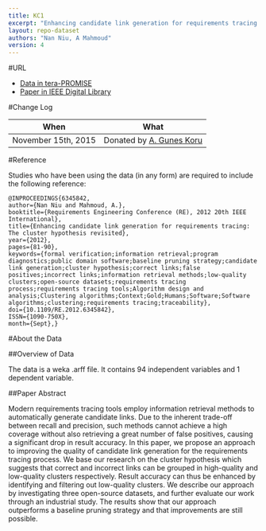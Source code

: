 ```yaml
---
title: KC1
excerpt: "Enhancing candidate link generation for requirements tracing: The cluster hypothesis revisited"
layout: repo-dataset
authors: "Nan Niu, A Mahmoud"
version: 4
---
```


#URL

* [Data in tera-PROMISE](https://terapromise.csc.ncsu.edu:8443/!/#repo/view/head/defect/mccabehalsted/kc/kc1)
* [Paper in IEEE Digital Library](http://ieeexplore.ieee.org/xpl/articleDetails.jsp?arnumber=6345842)

#Change Log

When | What
---- | ----
November 15th, 2015 | Donated by [A. Gunes Koru](mailto:gkoru@umbc.edu)

#Reference

Studies who have been using the data (in any form) are required to include the following reference:

```
@INPROCEEDINGS{6345842, 
author={Nan Niu and Mahmoud, A.}, 
booktitle={Requirements Engineering Conference (RE), 2012 20th IEEE International}, 
title={Enhancing candidate link generation for requirements tracing: The cluster hypothesis revisited}, 
year={2012}, 
pages={81-90}, 
keywords={formal verification;information retrieval;program diagnostics;public domain software;baseline pruning strategy;candidate link generation;cluster hypothesis;correct links;false positives;incorrect links;information retrieval methods;low-quality clusters;open-source datasets;requirements tracing process;requirements tracing tools;Algorithm design and analysis;Clustering algorithms;Context;Gold;Humans;Software;Software algorithms;clustering;requirements tracing;traceability}, 
doi={10.1109/RE.2012.6345842}, 
ISSN={1090-750X}, 
month={Sept},}
```

#About the Data

##Overview of Data

The data is a weka .arff file. It contains 94 independent variables and 1 dependent variable.

##Paper Abstract

Modern requirements tracing tools employ information retrieval methods to automatically generate candidate links. Due to the inherent trade-off between recall and precision, such methods cannot achieve a high coverage without also retrieving a great number of false positives, causing a significant drop in result accuracy. In this paper, we propose an approach to improving the quality of candidate link generation for the requirements tracing process. We base our research on the cluster hypothesis which suggests that correct and incorrect links can be grouped in high-quality and low-quality clusters respectively. Result accuracy can thus be enhanced by identifying and filtering out low-quality clusters. We describe our approach by investigating three open-source datasets, and further evaluate our work through an industrial study. The results show that our approach outperforms a baseline pruning strategy and that improvements are still possible.